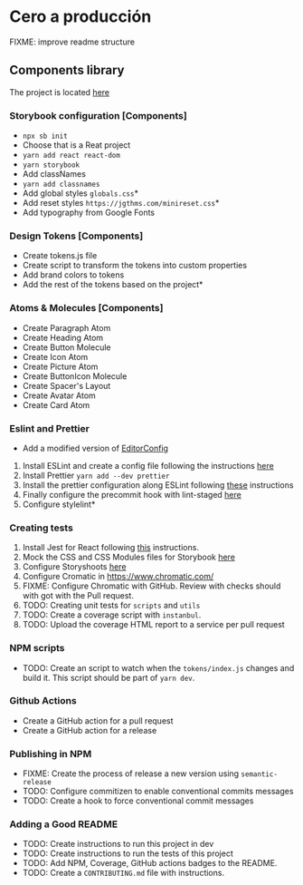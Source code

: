 # Cero a producción

FIXME: improve readme structure

## Components library

The project is located [here](https://github.com/areyesdev/app-productivity.git)

### Storybook configuration [Components]

- `npx sb init`
- Choose that is a Reat project
- `yarn add react react-dom`
- `yarn storybook`
- Add classNames
- `yarn add classnames`
- Add global styles `globals.css`\*
- Add reset styles `https://jgthms.com/minireset.css`\*
- Add typography from Google Fonts

### Design Tokens [Components]

- Create tokens.js file
- Create script to transform the tokens into custom properties
- Add brand colors to tokens
- Add the rest of the tokens based on the project\*

### Atoms & Molecules [Components]

- Create Paragraph Atom
- Create Heading Atom
- Create Button Molecule
- Create Icon Atom
- Create Picture Atom
- Create ButtonIcon Molecule
- Create Spacer's Layout
- Create Avatar Atom
- Create Card Atom

### Eslint and Prettier

- Add a modified version of [EditorConfig](https://github.com/airbnb/javascript/blob/master/.editorconfig)

1. Install ESLint and create a config file following the instructions [here](https://eslint.org/docs/user-guide/getting-started#installation-and-usage)
2. Install Prettier `yarn add --dev prettier`
3. Install the prettier configuration along ESLint following [these](https://github.com/prettier/eslint-plugin-prettier#recommended-configuration) instructions
4. Finally configure the precommit hook with lint-staged [here](https://prettier.io/docs/en/precommit.html#option-1-lint-stagedhttpsgithubcomokonetlint-staged)
5. Configure stylelint\*

### Creating tests

1. Install Jest for React following [this](https://jestjs.io/docs/en/tutorial-react) instructions.
2. Mock the CSS and CSS Modules files for Storybook [here](https://jestjs.io/docs/en/webpack#mocking-css-modules)
3. Configure Storyshoots [here](https://storybook.js.org/docs/react/workflows/snapshot-testing)
4. Configure Cromatic in https://www.chromatic.com/
5. FIXME: Configure Chromatic with GitHub. Review with checks should with got with the Pull request.
6. TODO: Creating unit tests for `scripts` and `utils`
7. TODO: Create a coverage script with `instanbul`.
8. TODO: Upload the coverage HTML report to a service per pull request

### NPM scripts

- TODO: Create an script to watch when the `tokens/index.js` changes and build it. This script should be part of `yarn dev`.

### Github Actions

- Create a GitHub action for a pull request
- Create a GitHub action for a release

### Publishing in NPM

- FIXME: Create the process of release a new version using `semantic-release`
- TODO: Configure commitizen to enable conventional commits messages
- TODO: Create a hook to force conventional commit messages

### Adding a Good README

- TODO: Create instructions to run this project in dev
- TODO: Create instructions to run the tests of this project
- TODO: Add NPM, Coverage, GitHub actions badges to the README.
- TODO: Create a `CONTRIBUTING.md` file with instructions.
